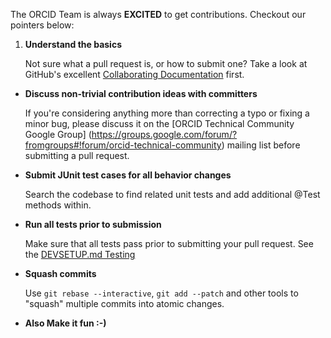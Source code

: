 The ORCID Team is always **EXCITED** to get contributions. Checkout our pointers below:

1.  **Understand the basics**	

    Not sure what a pull request is, or how to submit one?  Take a look at GitHub's
    excellent [Collaborating Documentation](https://help.github.com/categories/63/articles) first.


* **Discuss non-trivial contribution ideas with committers**

    If you're considering anything more than correcting a typo or fixing a minor
    bug, please discuss it on the [ORCID Technical Community Google Group]
    (https://groups.google.com/forum/?fromgroups#!forum/orcid-technical-community) 
    mailing list before submitting a pull request. 


* **Submit JUnit test cases for all behavior changes**

    Search the codebase to find related unit tests and add additional @Test methods
    within. 


* **Run all tests prior to submission**

    Make sure that all tests pass prior to submitting your pull request. See the 
   [DEVSETUP.md Testing](DEVSETUP.md#integration-tests)


* **Squash commits**

    Use `git rebase --interactive`, `git add --patch` and other tools to "squash"
    multiple commits into atomic changes.


* **Also Make it fun :-)**
